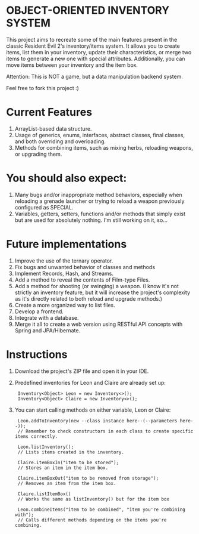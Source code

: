 # OBJECT-ORIENTED INVENTORY SYSTEM

This project aims to recreate some of the main features present in the classic Resident Evil 2's inventory/items system. It allows you to create items, list them in your inventory, update their characteristics, or merge two items to generate a new one with special attributes. Additionally, you can move items between your inventory and the item box.

Attention: This is NOT a game, but a data manipulation backend system. 

Feel free to fork this project :)

# Current Features

1. ArrayList-based data structure.
2. Usage of generics, enums, interfaces, abstract classes, final classes, and both overriding and overloading.
3. Methods for combining items, such as mixing herbs, reloading weapons, or upgrading them.

# You should also expect: 

1. Many bugs and/or inappropriate method behaviors, especially when reloading a grenade launcher or trying to reload a weapon previously configured as SPECIAL.
2. Variables, getters, setters, functions and/or methods that simply exist but are used for absolutely nothing. I'm still working on it, so...

# Future implementations

1. Improve the use of the ternary operator.
2. Fix bugs and unwanted behavior of classes and methods
3. Implement Records, Hash, and Streams.
4. Add a method to reveal the contents of Film-type Files.
5. Add a method for shooting (or swinging) a weapon. (I know it's not strictly an inventory feature, but it will increase the project's complexity as it's directly related to both reload and upgrade methods.)
6. Create a more organized way to list files.
7. Develop a frontend.
8. Integrate with a database.
9. Merge it all to create a web version using RESTful API concepts with Spring and JPA/Hibernate.

# Instructions

1. Download the project's ZIP file and open it in your IDE.
2. Predefined inventories for Leon and Claire are already set up:

        Inventory<Object> Leon = new Inventory<>();
        Inventory<Object> Claire = new Inventory<>();

3. You can start calling methods on either variable, Leon or Claire:

        Leon.addToInventory(new --class instance here--(--parameters here--));
        // Remember to check constructors in each class to create specific items correctly.

        Leon.listInventory(); 
        // Lists items created in the inventory.

        Claire.itemBoxIn("item to be stored"); 
        // Stores an item in the item box.

        Claire.itemBoxOut("item to be removed from storage"); 
        // Removes an item from the item box.

        Claire.listItemBox()
        // Works the same as listInventory() but for the item box

        Leon.combineItems("item to be combined", "item you're combining with"); 
        // Calls different methods depending on the items you're combining.
